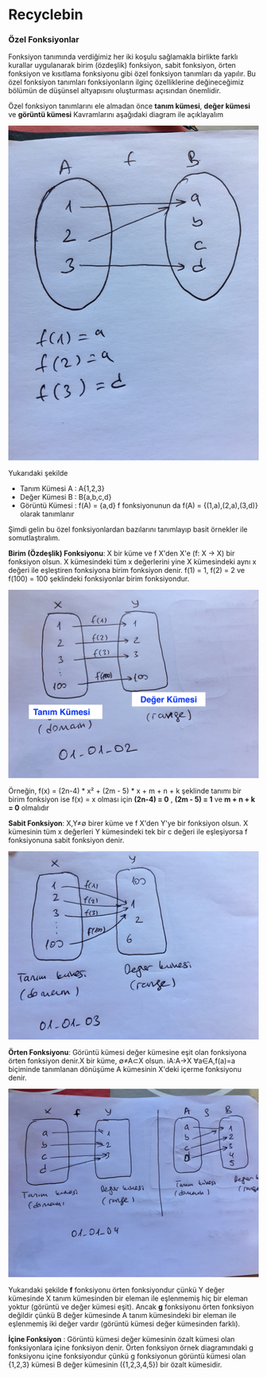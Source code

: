 # Recyclebin

### Özel Fonksiyonlar

Fonksiyon tanımında verdiğimiz her iki koşulu sağlamakla birlikte farklı kurallar uygulanarak birim (özdeşlik) fonksiyon, sabit fonksiyon, örten fonksiyon ve kısıtlama fonksiyonu gibi özel fonksiyon tanımları da yapılır. Bu özel fonksiyon tanımları fonksiyonların ilginç özelliklerine değineceğimiz bölümün de düşünsel altyapısını oluşturması açısından önemlidir. 

Özel fonksiyon tanımlarını ele almadan önce **tanım kümesi**, **değer kümesi** ve **görüntü kümesi** Kavramlarını aşağıdaki diagram ile açıklayalım

![](/img/01_01_01_b.jpg)

Yukarıdaki şekilde 
* Tanım Kümesi A : A{1,2,3}
* Değer Kümesi B : B{a,b,c,d}
* Görüntü Kümesi : f(A) = {a,d}
f fonksiyonunun da  f(A) = {(1,a),(2,a),(3,d)} olarak tanımlanır

Şimdi gelin bu özel fonksiyonlardan bazılarını tanımlayıp basit örnekler ile somutlaştıralım.

**Birim (Özdeşlik) Fonksiyonu**: X bir küme ve f X'den X'e (f: X -> X) bir fonksiyon olsun. X kümesindeki tüm x değerlerini yine X kümesindeki aynı x değeri ile eşleştiren fonksiyona birim fonksiyon denir. f(1) = 1, f(2) = 2 ve f(100) = 100 şeklindeki fonksiyonlar birim fonksiyondur. 

![](/img/01_01_02.jpg)

Örneğin, f(x) = (2n-4) * x² + (2m - 5) * x + m + n + k şeklinde tanımı bir birim fonksiyon ise f(x) = x olması için **(2n-4) = 0** , **(2m - 5) = 1** ve **m + n + k = 0** olmalıdır


**Sabit Fonksiyon**: X,Y≠∅ birer küme ve f X'den Y'ye bir fonksiyon olsun. X kümesinin tüm x değerleri Y kümesindeki tek bir c değeri ile eşleşiyorsa f fonksiyonuna sabit fonksiyon denir.

![](/img/01_01_03.jpg)

**Örten Fonksiyonu**: Görüntü kümesi değer kümesine eşit olan fonksiyona örten fonksiyon denir.X bir küme, ∅≠A⊂X olsun. iA:A→X ∀a∈A,f(a)=a biçiminde tanımlanan dönüşüme A kümesinin X'deki içerme fonksiyonu denir.

![](/img/01_01_04.jpg)

Yukarıdaki şekilde **f** fonksiyonu örten fonksiyondur çünkü Y değer kümesinde X tanım kümesinden bir eleman ile eşlenmemiş hiç bir eleman yoktur (görüntü ve değer kümesi eşit). Ancak **g** fonksiyonu örten fonksiyon değildir çünkü B değer kümesinde A tanım kümesindeki bir eleman ile eşlenmemiş iki değer vardır (görüntü kümesi değer kümesinden farklı).

**İçine Fonksiyon** : Görüntü kümesi değer kümesinin özalt kümesi olan fonksiyonlara içine fonksiyon denir. Örten fonksiyon örnek diagramındaki g fonksiyonu içine fonksiyondur çünkü g fonksiyonun görüntü kümesi olan {1,2,3} kümesi B değer kümesinin ({1,2,3,4,5}) bir özalt kümesidir.